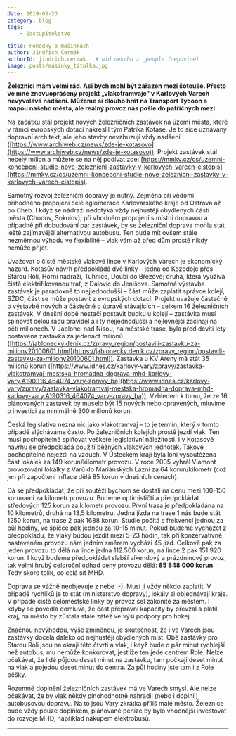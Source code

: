 ```yaml
---
date: 2019-03-23
category: blog
tags:
    - Zastupitelstvo

title: Pohádky o mašinkách
author: Jindřich Čermák
authorId: jindrich.cermak   # uid nekoho z _people (nepoviné)
image: posts/masinky_titulka.jpg
---
```

**Železnici mám velmi rád. Asi bych mohl být zařazen mezi šotouše. Přesto ve mně znovuoprášený projekt „vlakotramvaje“ v Karlových Varech nevyvolává nadšení. Můžeme si dlouho hrát na Transport Tycoon s mapou našeho města, ale reálný provoz nás pošle do patřičných mezí.**

Na začátku stál projekt nových železničních zastávek na území města, které v rámci evropských dotací nakreslil tým Patrika Kotase. Je to sice uznávaný dopravní architekt, ale jeho stavby nevzbuzují vždy nadšení ([https://www.archiweb.cz/news/zde-je-kotasovo](https://www.archiweb.cz/news/zde-je-kotasovo)). Projekt zastávek stál necelý milion a můžete se na něj podívat zde: [https://mmkv.cz/cs/uzemni-koncepcni-studie-nove-zeleznicni-zastavky-v-karlovych-varech-cistopis](https://mmkv.cz/cs/uzemni-koncepcni-studie-nove-zeleznicni-zastavky-v-karlovych-varech-cistopis).

Samotný rozvoj železniční dopravy je nutný. Zejména při vědomí příhodného propojení celé aglomerace Karlovarského kraje od Ostrova až po Cheb. I když se nádraží nedotýká vždy nejhustěji obydlených částí města (Chodov, Sokolov), při vhodném propojení s místní dopravou a případně při dobudování pár zastávek, by se železniční doprava mohla stát ještě zajímavější alternativou autobusu. Ten bude mít ovšem stále nezměrnou výhodu ve flexibilitě – vlak vám až před dům prostě nikdy nemůže přijet.

Uvažovat o čistě městské vlakové lince v Karlových Varech je ekonomický hazard. Kotasův návrh předpokládá dvě linky – jedna od Kozodoje přes Starou Roli, Horní nádraží, Tuhnice, Doubí do Březové; druhá, která využívá čistě elektrifikovanou trať, z Dalovic do Jenišova. Samotná výstavba zastávek je paradoxně to nejjednodušší – část může zaplatit správce kolejí, SŽDC, část se může postavit z evropských dotací. Projekt uvažuje částečně o výstavbě nových a částečně o úpravě stávajících – celkem 16 železničních zastávek. V dnešní době nestačí postavit budku u kolejí – zastávka musí splňovat celou řadu pravidel a i ty nejjednodušší a nejlevnější začínají na pěti milionech. V Jablonci nad Nisou, na městské trase, byla před devíti lety postavena zastávka za jedenáct milionů ([https://jablonecky.denik.cz/zpravy_region/postavili-zastavku-za-miliony20100601.html](https://jablonecky.denik.cz/zpravy_region/postavili-zastavku-za-miliony20100601.html)). Zastávka u KV Areny má stát 35 milionů korun ([https://www.idnes.cz/karlovy-vary/zpravy/zastavka-vlakotramvaj-mestska-hromadna-doprava-mhd-karlovy-vary.A190316_464074_vary-zpravy_ba](https://www.idnes.cz/karlovy-vary/zpravy/zastavka-vlakotramvaj-mestska-hromadna-doprava-mhd-karlovy-vary.A190316_464074_vary-zpravy_ba)). Vzhledem k tomu, že ze 16 plánovaných zastávek by muselo být 15 nových nebo opravených, mluvíme o investici za minimálně 300 milionů korun.

Česká legislativa nezná nic jako vlakotramvaj – to je termín, který v tomto případě slýcháváme často. Po železničních kolejích prostě jezdí vlak. Ten musí pochopitelně splňovat veškeré legislativní náležitosti. I v Kotasově návrhu se předpokládá použití běžných vlakových jednotek. Takové pochopitelně nejezdí na vzduch. V Ústeckém kraji byla loni vysoutěžena část lokálek za 149 korun/kilometr provozu. V roce 2005 vyhrál Viamont provozování lokálky z Varů do Mariánských Lázní za 64 korun/kilometr (což jen při započtení inflace dělá 85 korun v dnešních cenách).

Dá se předpokládat, že při soutěži bychom se dostali na cenu mezi 100-150 korunami za kilometr provozu. Budeme optimističtí a předpokládat středových 125 korun za kilometr provozu. První trasa je předpokládána na 10 kilometrů, druhá na 13,5 kilometru. Jedna jízda na trase 1 nás bude stát 1250 korun, na trase 2 pak 1688 korun. Studie počítá s frekvencí jednou za půl hodiny, ve špičce pak jednou za 10-15 minut. Pokud budeme vycházet z předpokladu, že vlaky budou jezdit mezi 5-23 hodin, tak při konzervativně nastaveném provozu nám jedním směrem vychází 45 jízd. Celkově pak za jeden provozu to dělá na lince jedna 112.500 korun, na lince 2 pak 151.920 korun. I když budeme předpokládat slabší víkendový a prázdninový provoz, tak velmi hrubý celoroční odhad ceny provozu dělá: **85 848 000 korun**. Tedy skoro tolik, co celá síť MHD.

Doprava se vážně neobjevuje z nebe :-). Musí ji vždy někdo zaplatit. V případě rychlíků je to stát (ministerstvo dopravy), lokály si objednávají kraje. V případě čistě celoměstské linky by provoz šel zákonitě za městem. I kdyby se povedla domluva, že část přepravní kapacity by převzal a platil kraj, na město by zůstala stále zátěž ve výši podpory pro hokej…

Značnou nevýhodou, výše zmíněnou, je skutečnost, že i ve Varech jsou zastávky docela daleko od nejhustěji obydlených míst. Obě zastávky pro Starou Roli jsou na okraji této čtvrti a vlak, i když bude o pár minut rychlejší než autobus, mu nemůže konkurovat, jestliže ten jede centrem Role. Nelze očekávat, že lidé půjdou deset minut na zastávku, tam počkají deset minut na vlak a pojedou deset minut do centra. Za půl hodiny jste tam i z Role pěšky.

Rozumné doplnění železničních zastávek má ve Varech smysl. Ale nelze očekávat, že by vlak někdy plnohodnotně nahradil (nebo i doplnil) autobusovou dopravu. Na to jsou Vary zkrátka příliš malé město. Železnice bude vždy pouze doplňkem, plánované peníze by bylo vhodnější investovat do rozvoje MHD, například nákupem elektrobusů.

- - - 
